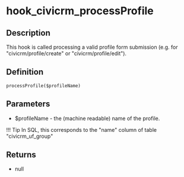 # hook_civicrm_processProfile

## Description

This hook is called processing a valid profile form submission (e.g. for "civicrm/profile/create" or "civicrm/profile/edit").

## Definition

    processProfile($profileName)

## Parameters

-   $profileName - the (machine readable) name of the profile.

!!! Tip
    In SQL, this corresponds to the "name" column of table "civicrm_uf_group"

## Returns

-   null